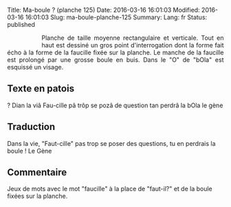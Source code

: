 Title: Ma-boule ? (planche 125)
Date: 2016-03-16 16:01:03
Modified: 2016-03-16 16:01:03
Slug: ma-boule-planche-125
Summary: 
Lang: fr
Status: published


<figure class="image-block" style="float: left;">
  <img alt="" src="{static}/images/planche_125.png">
  <figcaption style="max-width: 174px"></figcaption>
</figure>



<p style="text-align:justify;">Planche de taille moyenne rectangulaire et verticale. Tout en haut est dessiné un gros point d'interrogation dont la forme fait écho à la forme de la faucille fixée sur la planche. Le manche de la faucille est prolongé par une grosse boule en buis. Dans le "O" de "bOla" est esquissé un visage.</p>


## Texte en patois
?  Dian la viâ Fau-cille pâ trôp se pozâ de question tan perdrâ la bOla           le  gène

## Traduction
Dans la vie, "Faut-cille" pas trop se poser des questions, tu en perdrais la boule !                   Le Gène

## Commentaire
Jeux de mots avec le mot "faucille" à la place de "faut-il?" et de la boule fixées sur la planche.

